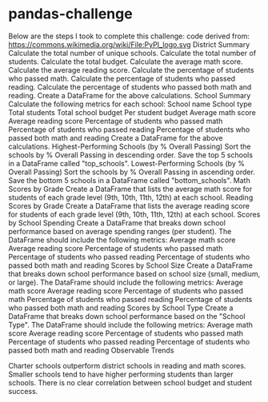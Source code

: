 # pandas-challenge
Below are the steps I took to complete this challenge: 
code derived from: https://commons.wikimedia.org/wiki/File:PyPI_logo.svg
District Summary
Calculate the total number of unique schools.
Calculate the total number of students.
Calculate the total budget.
Calculate the average math score.
Calculate the average reading score.
Calculate the percentage of students who passed math.
Calculate the percentage of students who passed reading.
Calculate the percentage of students who passed both math and reading.
Create a DataFrame for the above calculations.
School Summary
Calculate the following metrics for each school:
School name
School type
Total students
Total school budget
Per student budget
Average math score
Average reading score
Percentage of students who passed math
Percentage of students who passed reading
Percentage of students who passed both math and reading
Create a DataFrame for the above calculations.
Highest-Performing Schools (by % Overall Passing)
Sort the schools by % Overall Passing in descending order.
Save the top 5 schools in a DataFrame called "top_schools".
Lowest-Performing Schools (by % Overall Passing)
Sort the schools by % Overall Passing in ascending order.
Save the bottom 5 schools in a DataFrame called "bottom_schools".
Math Scores by Grade
Create a DataFrame that lists the average math score for students of each grade level (9th, 10th, 11th, 12th) at each school.
Reading Scores by Grade
Create a DataFrame that lists the average reading score for students of each grade level (9th, 10th, 11th, 12th) at each school.
Scores by School Spending
Create a DataFrame that breaks down school performance based on average spending ranges (per student).
The DataFrame should include the following metrics:
Average math score
Average reading score
Percentage of students who passed math
Percentage of students who passed reading
Percentage of students who passed both math and reading
Scores by School Size
Create a DataFrame that breaks down school performance based on school size (small, medium, or large).
The DataFrame should include the following metrics:
Average math score
Average reading score
Percentage of students who passed math
Percentage of students who passed reading
Percentage of students who passed both math and reading
Scores by School Type
Create a DataFrame that breaks down school performance based on the "School Type".
The DataFrame should include the following metrics:
Average math score
Average reading score
Percentage of students who passed math
Percentage of students who passed reading
Percentage of students who passed both math and reading
Observable Trends

Charter schools outperform district schools in reading and math scores.
Smaller schools tend to have higher performing students than larger schools.
There is no clear correlation between school budget and student success.
